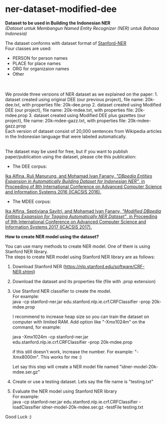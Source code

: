 # ner-dataset-modified-dee
<b>Dataset to be used in Building the Indonesian NER</b>
<br>
<i>(Dataset untuk Membangun Named Entity Recognizer (NER) untuk Bahasa Indonesia)</i> <br>

The dataset conforms with dataset format of <a href="https://nlp.stanford.edu/software/CRF-NER.shtml">Stanford-NER</a> <br>
Four classes are used:
- PERSON for person names
- PLACE for place names
- ORG for organizaion names
- Other


<br>
<br>We provide three versions of NER dataset as we explained on the paper:
1. dataset created using original DEE (our previous project), file name: 20k-dee.txt, with properties file: 20k-dee.prop
2. dataset created using Modified DEE (our project), file name: 20k-mdee.txt, with properties file: 20k-mdee.prop
3. dataset created using Modified DEE plus gazettes (our project), file name: 20k-mdee-gazz.txt, with properties file: 20k-mdee-gazz.prop
<br>
Each version of dataset consist of 20,000 sentences from Wikipedia articles in the Indonesian language that were labeled automatically. <br>
<br>

The dataset may be used for free, but if you want to publish paper/publication using the dataset, please cite this publication: <br>

- The DEE corpus: 

<a href="https://www.researchgate.net/publication/308788318_DBpedia_Entities_Expansion_in_Automatically_Building_Dataset_for_Indonesian_NER">Ika Alfina, Ruli Manurung, and Mohamad Ivan Fanany, <i>"DBpedia Entities Expansion in Automatically Building Dataset for Indonesian NER"</i>, in Proceeding of 8th International Conference on Advanced Computer Science and Information Systems 2016 (ICACSIS 2016).</a><br>

- The MDEE corpus:

<a href="https://www.researchgate.net/publication/320131070_Modified_DBpedia_Entities_Expansion_for_Tagging_Automatically_NER_Dataset">Ika Alfina, Septiviana Savitri, and Mohamad Ivan Fanany, <i>"Modified DBpedia Entities Expansion for Tagging Automatically NER Dataset"</i>, in Proceeding of 9th International Conference on Advanced Computer Science and Information Systems 2017 (ICACSIS 2017).</a><br>



<b>How to create NER model using the dataset?</b><br>

You can use many methods to create NER model. One of them is using Stanford NER library.<br>
The steps to create NER model using Stanford NER library are as follows:
1. Download Stanford NER (https://nlp.stanford.edu/software/CRF-NER.shtml)
2. Download the dataset and its properties file (file with .prop extension)
3. Use Stanford NER classifier to create the model. <br>
   For example: <br>
      java -cp stanford-ner.jar edu.stanford.nlp.ie.crf.CRFClassifier -prop 20k-mdee.prop <br>
      
      I recommend to increase heap size so you can train the dataset on computer with limited RAM. Add option like "-Xmx1024m" on the command, for example:<br>
      
      java -Xmx1024m -cp stanford-ner.jar edu.stanford.nlp.ie.crf.CRFClassifier -prop 20k-mdee.prop <br>
      
      if this still doesn't work, increase the number. For example: "-Xmx8000m". This works for me :)

   Let say this step will create a NER model file named "idner-model-20k-mdee.ser.gz"
 
4. Create or use a testing dataset. Lets say the file name is "testing.txt"
5. Evaluate the NER model using Stanford NER library <br>
   For example:<br>
        java -cp stanford-ner.jar edu.stanford.nlp.ie.crf.CRFClassifier -loadClassifier idner-model-20k-mdee.ser.gz -testFile testing.txt 
   
Good Luck :)
